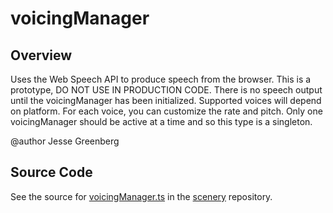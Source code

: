 # voicingManager

## Overview

Uses the Web Speech API to produce speech from the browser. This is a prototype, DO NOT USE IN PRODUCTION CODE.
There is no speech output until the voicingManager has been initialized. Supported voices will depend on platform.
For each voice, you can customize the rate and pitch. Only one voicingManager should be active at a time and so this
type is a singleton.

@author Jesse Greenberg



## Source Code

See the source for [voicingManager.ts](https://github.com/phetsims/scenery/blob/main/js/accessibility/voicing/voicingManager.ts) in the [scenery](https://github.com/phetsims/scenery) repository.
